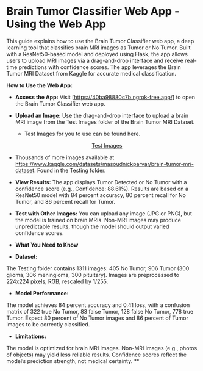 **<h1>Brain Tumor Classifier Web App - Using the Web App</h1>**


This guide explains how to use the Brain Tumor Classifier web app, a deep learning tool that classifies brain MRI images as Tumor or No Tumor. Built with a ResNet50-based model and deployed using Flask, the app allows users to upload MRI images via a drag-and-drop interface and receive real-time predictions with confidence scores. The app leverages the Brain Tumor MRI Dataset from Kaggle for accurate medical classification.


**How to Use the Web App:**

+ **Access the App:**
Visit [https://40ba98880c7b.ngrok-free.app/] to open the Brain Tumor Classifier web app.

+ **Upload an Image:** Use the drag-and-drop interface to upload a brain MRI image from the Test Images folder of the Brain Tumor MRI Dataset.

  +  Test Images for you to use can be found here.

  <div align="center">
    
  [Test Images](https://github.com/Machine-Learning-Engineer-1776/Brain_Tumor_Classifier_For_Web_App/tree/main/Test%20Images/Images%20For%20Testing)

</div>

+  Thousands of more images available at https://www.kaggle.com/datasets/masoudnickparvar/brain-tumor-mri-dataset.  Found in the Testing folder.


+ **View Results:**
The app displays Tumor Detected or No Tumor with a confidence score (e.g., Confidence: 88.61%). Results are based on a ResNet50 model with 84 percent accuracy, 80 percent recall for No Tumor, and 86 percent recall for Tumor.


+ **Test with Other Images:** You can upload any image (JPG or PNG), but the model is trained on brain MRIs. Non-MRI images may produce unpredictable results, though the model should output varied confidence scores.

+ **What You Need to Know**

+ **Dataset:**

The Testing folder contains 1311 images: 405 No Tumor, 906 Tumor (300 glioma, 306 meningioma, 300 pituitary). Images are preprocessed to 224x224 pixels, RGB, rescaled by 1/255.

+ **Model Performance:**

The model achieves 84 percent accuracy and 0.41 loss, with a confusion matrix of 322 true No Tumor, 83 false Tumor, 128 false No Tumor, 778 true Tumor. Expect 80 percent of No Tumor images and 86 percent of Tumor images to be correctly classified.


+ **Limitations:**

The model is optimized for brain MRI images. Non-MRI images (e.g., photos of objects) may yield less reliable results. Confidence scores reflect the model’s prediction strength, not medical certainty.
**
